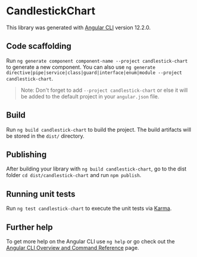 # CandlestickChart

This library was generated with [Angular CLI](https://github.com/angular/angular-cli) version 12.2.0.

## Code scaffolding

Run `ng generate component component-name --project candlestick-chart` to generate a new component. You can also use `ng generate directive|pipe|service|class|guard|interface|enum|module --project candlestick-chart`.
> Note: Don't forget to add `--project candlestick-chart` or else it will be added to the default project in your `angular.json` file. 

## Build

Run `ng build candlestick-chart` to build the project. The build artifacts will be stored in the `dist/` directory.

## Publishing

After building your library with `ng build candlestick-chart`, go to the dist folder `cd dist/candlestick-chart` and run `npm publish`.

## Running unit tests

Run `ng test candlestick-chart` to execute the unit tests via [Karma](https://karma-runner.github.io).

## Further help

To get more help on the Angular CLI use `ng help` or go check out the [Angular CLI Overview and Command Reference](https://angular.io/cli) page.

